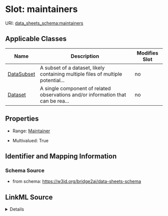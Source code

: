 

# Slot: maintainers

URI: [data_sheets_schema:maintainers](https://w3id.org/bridge2ai/data-sheets-schema/maintainers)



<!-- no inheritance hierarchy -->





## Applicable Classes

| Name | Description | Modifies Slot |
| --- | --- | --- |
| [DataSubset](DataSubset.md) | A subset of a dataset, likely containing multiple files of multiple potential... |  no  |
| [Dataset](Dataset.md) | A single component of related observations and/or information that can be rea... |  no  |







## Properties

* Range: [Maintainer](Maintainer.md)

* Multivalued: True





## Identifier and Mapping Information







### Schema Source


* from schema: https://w3id.org/bridge2ai/data-sheets-schema




## LinkML Source

<details>
```yaml
name: maintainers
from_schema: https://w3id.org/bridge2ai/data-sheets-schema
rank: 1000
multivalued: true
alias: maintainers
owner: Dataset
domain_of:
- Dataset
range: Maintainer

```
</details>